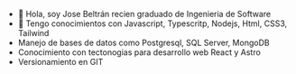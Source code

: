 - 👋 Hola, soy Jose Beltrán recien graduado de Ingenieria de Software
- 🌱 Tengo conocimientos con Javascript, Typescritp, Nodejs, Html, CSS3, Tailwind
- Manejo de bases de datos como Postgresql, SQL Server, MongoDB
- Conocimiento con tectonogias para desarrollo web React y Astro
- Versionamiento en GIT


<!---
jose-beltran/jose-beltran is a ✨ special ✨ repository because its `README.md` (this file) appears on your GitHub profile.
You can click the Preview link to take a look at your changes.
--->
